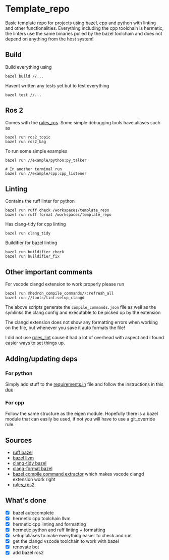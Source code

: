 # Template_repo
Basic template repo for projects using bazel, cpp and python with linting and other functionalities.
Everything including the cpp toolchain is hermetic, the linters use the same binaries pulled by the bazel toolchain and does not depend on anything from the host system!

## Build
Build everything using
```
bazel build //...
```

Havent written any tests yet but to test everything
```
bazel test //...
```

## Ros 2
Comes with the [rules_ros](https://github.com/mvukov/rules_ros2). Some simple debugging tools have aliases such as
```
bazel run ros2_topic
bazel run ros2_bag
```

To run some simple examples
```
bazel run //example/python:py_talker

# In another terminal run 
bazel run //example/cpp:cpp_listener
```

## Linting
Contains the ruff linter for python
```
bazel run ruff check /workspaces/template_repo
bazel run ruff format /workspaces/template_repo
```

Has clang-tidy for cpp linting
```
bazel run clang_tidy
```

Buildifier for bazel linting
```
bazel run buildifier_check
bazel run buildifier_fix
```

## Other important comments
For vscode clangd extension to work properly please run
```
bazel run @hedron_compile_commands//:refresh_all
bazel run //tools/lint:setup_clangd
```
The above scripts generate the `compile_commands.json` file as well as the symlinks the clang config and executable to be picked up by the extension

The clangd extension does not show any formatting errors when working on the file, but whenever you save it auto formats the file!

I did not use [rules_lint](https://github.com/aspect-build/rules_lint) cause it had a lot of overhead with aspect and I found easier ways to set things up.

## Adding/updating deps
### For python
Simply add stuff to the [requirements.in](third_party/python/requirements.in) file and follow the instructions in this [doc](third_party/python/README.md)

### For cpp
Follow the same structure as the eigen module. Hopefully there is a bazel module that can easily be used, if not you will have to use a git_override rule.

## Sources
- [ruff bazel](https://github.com/philipuvarov/bazel-ruff)
- [bazel llvm](https://github.com/bazel-contrib/toolchains_llvm)
- [clang-tidy bazel](https://github.com/erenon/bazel_clang_tidy)
- [clang-format bazel](https://github.com/oliverlee/bazel_clang_format)
- [bazel compile command extractor](https://github.com/hedronvision/bazel-compile-commands-extractor) which makes vscode clangd extension work right
- [rules_ros2](https://github.com/mvukov/rules_ros2)

## What's done
- [x] bazel autocomplete
- [x] hermetic cpp toolchain llvm
- [x] hermetic cpp linting and formatting
- [x] hermetic python and ruff linting + formatting
- [x] setup aliases to make everything easier to check and run
- [x] get the clangd vscode toolchain to work with bazel
- [x] renovate bot
- [x] add bazel ros2
